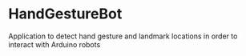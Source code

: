 # HandGestureBot
Application to detect hand gesture and landmark locations in order to interact with Arduino robots
